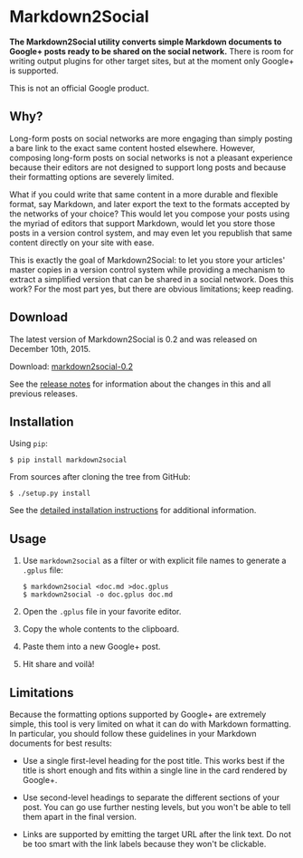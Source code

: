 # Markdown2Social

**The Markdown2Social utility converts simple Markdown documents to Google+
posts ready to be shared on the social network.**  There is room for writing
output plugins for other target sites, but at the moment only Google+ is
supported.

This is not an official Google product.

## Why?

Long-form posts on social networks are more engaging than simply posting a bare
link to the exact same content hosted elsewhere.  However, composing long-form
posts on social networks is not a pleasant experience because their editors are
not designed to support long posts and because their formatting options are
severely limited.

What if you could write that same content in a more durable and flexible format,
say Markdown, and later export the text to the formats accepted by the networks
of your choice?  This would let you compose your posts using the myriad of
editors that support Markdown, would let you store those posts in a version
control system, and may even let you republish that same content directly on
your site with ease.

This is exactly the goal of Markdown2Social: to let you store your articles'
master copies in a version control system while providing a mechanism to extract
a simplified version that can be shared in a social network.  Does this work?
For the most part yes, but there are obvious limitations; keep reading.

## Download

The latest version of Markdown2Social is 0.2 and was released on
December 10th, 2015.

Download: [markdown2social-0.2](../../releases/tag/markdown2social-0.2)

See the [release notes](NEWS.md) for information about the changes in this and
all previous releases.

## Installation

Using `pip`:

```
$ pip install markdown2social
```

From sources after cloning the tree from GitHub:

```shell
$ ./setup.py install
```

See the [detailed installation instructions](INSTALL.md) for additional
information.

## Usage

1. Use `markdown2social` as a filter or with explicit file names to generate
   a `.gplus` file:

   ```shell
   $ markdown2social <doc.md >doc.gplus
   $ markdown2social -o doc.gplus doc.md
   ```

1. Open the `.gplus` file in your favorite editor.

1. Copy the whole contents to the clipboard.

1. Paste them into a new Google+ post.

1. Hit share and voil&agrave;!

## Limitations

Because the formatting options supported by Google+ are extremely simple, this
tool is very limited on what it can do with Markdown formatting.  In particular,
you should follow these guidelines in your Markdown documents for best results:

* Use a single first-level heading for the post title.  This works best if the
  title is short enough and fits within a single line in the card rendered by
  Google+.

* Use second-level headings to separate the different sections of your post.
  You can go use further nesting levels, but you won't be able to tell them
  apart in the final version.

* Links are supported by emitting the target URL after the link text.  Do not be
  too smart with the link labels because they won't be clickable.
